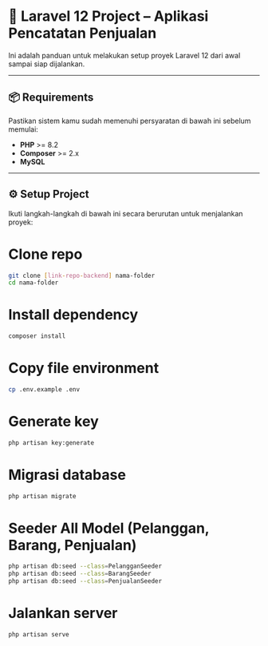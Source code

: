 # 🚀 Laravel 12 Project – Aplikasi Pencatatan Penjualan

Ini adalah panduan untuk melakukan setup proyek Laravel 12 dari awal sampai siap dijalankan.

---

## 📦 Requirements

Pastikan sistem kamu sudah memenuhi persyaratan di bawah ini sebelum memulai:

-   **PHP** >= 8.2
-   **Composer** >= 2.x
-   **MySQL**

---

## ⚙️ Setup Project

Ikuti langkah-langkah di bawah ini secara berurutan untuk menjalankan proyek:

# Clone repo

```bash
git clone [link-repo-backend] nama-folder
cd nama-folder
```

# Install dependency

```bash
composer install
```

# Copy file environment

```bash
cp .env.example .env
```

# Generate key

```bash
php artisan key:generate
```

# Migrasi database

```bash
php artisan migrate
```

# Seeder All Model (Pelanggan, Barang, Penjualan)

```bash
php artisan db:seed --class=PelangganSeeder
php artisan db:seed --class=BarangSeeder
php artisan db:seed --class=PenjualanSeeder
```

# Jalankan server

```bash
php artisan serve
```

